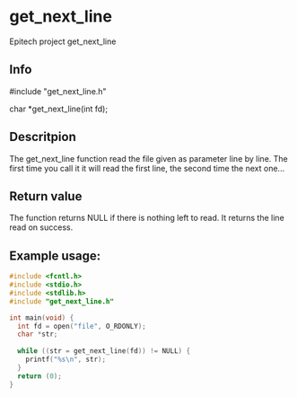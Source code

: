# get_next_line
Epitech project get_next_line

## Info
#include "get_next_line.h"

char *get_next_line(int fd);
  
## Descritpion
The get_next_line function read the file given as parameter line by line. The first time you call it it will read the first line, the second time the next one...
  
## Return value
The function returns NULL if there is nothing left to read. It returns the line read on success.
  
## Example usage:

```c
#include <fcntl.h>
#include <stdio.h>
#include <stdlib.h>
#include "get_next_line.h"

int main(void) {
  int fd = open("file", O_RDONLY);
  char *str;
  
  while ((str = get_next_line(fd)) != NULL) {
    printf("%s\n", str);
  }
  return (0);
}
```
